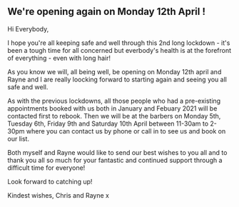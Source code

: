 
## We're opening again on Monday 12th April !

Hi Everybody,
  
I hope you're all keeping safe and well through this 2nd long lockdown - it's been a tough time for all concerned but everbody's health is at the forefront of everything - even with long hair! 
  
As you know we will, all being well, be opening on Monday 12th april and Rayne and I are really loocking forward to starting again and seeing you all safe and well. 

As with the previous lockdowns, all those people who had a pre-existing appointments booked with us both in January and Febuary 2021 will be contacted first to rebook. Then we will be at the barbers on Monday 5th, Tuesday 6th, Friday 9th and Saturday 10th April between 11-30am to 2-30pm where you can contact us by phone or call in to see us and book on our list. 

Both myself and Rayne would like to send our best wishes to you all and to thank you all so much for your fantastic and continued support through a difficult time for everyone! 

Look forward to catching up!

Kindest wishes, Chris and Rayne x


